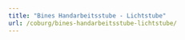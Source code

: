 ```yaml
---
title: "Bines Handarbeitsstube - Lichtstube"
url: /coburg/bines-handarbeitsstube-lichtstube/
---
```


